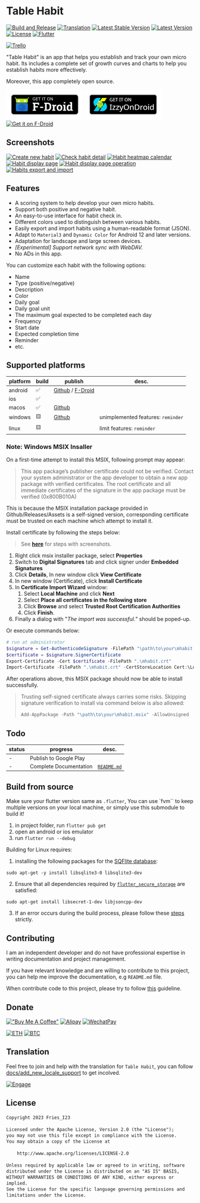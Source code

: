 # Table Habit

[![Build and Release][github-relaese-badge-svg]][github-relaese-badge]
[![Translation][weblate-badge]][weblate]
[![Latest Stable Version][app-verison-bage-svg]][github-release-page]
[![Latest Version][app-pre-verison-bage-svg]][github-release-page]
[![License][license-badge]][app-license]
[![Flutter][flutter-badge]][deps-flutter-version]

[![Trello][app-trello-badge]][app-trello-board]

"Table Habit" is an app that helps you establish and track your own micro habit.
Its includes a complete set of growth curves and charts to help you establish
habits more effectively.

Moreover, this app completely open source.

[![Get it on F-Droid][fdroid-button]][fdroid-myapp]
[![Get it on LzzyOnDroid][lzzyondroid-button]][lzzyondroid-myapp]
[![Get it on F-Droid][github-button]][github-myapp]

## Screenshots

[![Create new habit][create-new-habit-tb]][create-new-habit]
[![Check habit detail][check-habit-detail-tb]][check-habit-detail]
[![Habit heatmap calendar][habit-heatmap-tb]][habit-heatmap]
[![Habit display page][display-page-tb]][display-page]
[![Habit display page operation][display-op-tb]][display-op]
[![Habits export and import][export-and-import-tb]][export-and-import]

## Features

- A scoring system to help develop your own micro habits.
- Support both positive and negative habit.
- An easy-to-use interface for habit check in.
- Different colors used to distinguish between various habits.
- Easily export and import habits using a human-readable format (JSON).
- Adapt to `Material3` and `Dynamic Color` for Android 12 and later versions.
- Adaptation for landscape and large screen devices.
- _[Experimental] Support network sync with WebDAV._
- No ADs in this app.

You can customize each habit with the following options:

- Name
- Type (positive/negative)
- Description
- Color
- Daily goal
- Daily goal unit
- The maximum goal expected to be completed each day
- Frequency
- Start date
- Expected completion time
- Reminder
- etc.

## Supported platforms

| platform | build | publish                                          | desc.                              |
| -------- | ----- | ------------------------------------------------ | ---------------------------------- |
| android  | ✅    | [Github][github-myapp] / [F-Droid][fdroid-myapp] |                                    |
| ios      | ✅    |                                                  |                                    |
| macos    | ✅    | [Github][github-myapp]                           |                                    |
| windows  | 🟨    | [Github][github-myapp]                           | unimplemented features: `reminder` |
| linux    | 🟨    |                                                  | limit features: `reminder`         |

### Note: Windows MSIX Insaller

On a first-time attempt to install this MSIX, following prompt may appear:

> This app package’s publisher certificate could not be verified.
> Contact your system administrator or the app developer to obtain
> a new app package with verified certificates.
> The root certificate and all immediate certificates of the signature
> in the app package must be verified (0x800B010A)

This is because the MSIX installation package provided in Github/Releases/Assets
is a self-signed version, corresponding certificate must be trusted
on each machine which attempt to install it.

Install certificate by following the steps below:

> See [**here**][msix-install-cert] for steps with screenshots.

1. Right click msix installer package, select **Properties**
2. Switch to **Digital Signatures** tab and click signer under **Embedded Signatures**
3. Click **Details**, In new window click **View Certificate**
4. In new window (Certificate), click **Install Certificate**
5. In **Certificate Import Wizard** window:
   1. Select **Local Machine** and click **Next**
   2. Select **Place all certificates in the following store**
   3. Click **Browse** and select **Trusted Root Certification Authorities**
   4. Click **Finish**.
6. Finally a dialog with "_The import was successful._" should be poped-up.

Or execute commands below:

```powershell
# run at administrator
$signature = Get-AuthenticodeSignature -FilePath "\path\to\your\mhabit.msix"
$certificate = $signature.SignerCertificate
Export-Certificate -Cert $certificate -FilePath ".\mhabit.crt"
Import-Certificate -FilePath ".\mhabit.crt" -CertStoreLocation Cert:\LocalMachine\Root
```

After operations above, this MSIX package should now be able to install successfully.

> Trusting self-signed certificate always carries some risks.
> Skipping signature verification to install via command below is also allowed:
>
> ```powershell
> Add-AppPackage -Path "\path\to\your\mhabit.msix" -AllowUnsigned
> ```

## Todo

| status | progress               | desc.                    |
| ------ | ---------------------- | ------------------------ |
| -      | Publish to Google Play |                          |
| -      | Complete Documentation | [`README.md`](README.md) |

## Build from source

Make sure your flutter version same as `.flutter`, You can use `fvm`` to keep
multiple versions on your local machine, or simply use this submodule to build it!

1. in project folder, run `flutter pub get`
2. open an android or ios emulator
3. run `flutter run --debug`

Building for Linux requires:

1. installing the following packages for the [SQFlite database][sqflite-ffi-linux]:

```shell
sudo apt-get -y install libsqlite3-0 libsqlite3-dev
```

2. Ensure that all dependencies required by [`flutter_secure_storage`][fss-linux] are satisfied:

```shell
sudo apt-get install libsecret-1-dev libjsoncpp-dev
```

3. If an error occurs during the build process, please follow these
   [steps][flutter-linux] strictly.

## Contributing

I am an independent developer and do not have professional expertise in writing
documentation and project management.

If you have relevant knowledge and are willing to contribute to this project,
you can help me improve the documentation, e.g `README.md` file.

When contribute code to this project, please try to follow
[this][style-guide-for-flutter] guideline.

## Donate

[!["Buy Me A Coffee"][buymeacoffee-badge]](https://www.buymeacoffee.com/d49cb87qgww)
[![Alipay][alipay-badge]](docs/README/images/donate-alipay.jpg)
[![WechatPay][wechat-badge]](docs/README/images/donate-wechatpay.png)

[![ETH][eth-badge]][eth-addr]
[![BTC][btc-badge]][btc-addr]

## Translation

Feel free to join and help with the translation for `Table Habit`,
you can follow [docs/add_new_locale_support][l10n-doc] to get incolved.

<!-- ![L10nStat][l10n-stat-pic] -->

[![Engage][weblate-engage-badge]][weblate-engage]

## License

```text
Copyright 2023 Fries_I23

Licensed under the Apache License, Version 2.0 (the "License");
you may not use this file except in compliance with the License.
You may obtain a copy of the License at

    http://www.apache.org/licenses/LICENSE-2.0

Unless required by applicable law or agreed to in writing, software
distributed under the License is distributed on an "AS IS" BASIS,
WITHOUT WARRANTIES OR CONDITIONS OF ANY KIND, either express or implied.
See the License for the specific language governing permissions and
limitations under the License.
```

[create-new-habit]: docs/README/images/create-new-habit.gif
[create-new-habit-tb]: docs/README/images/create-new-habit-tb.gif
[check-habit-detail]: docs/README/images/check-habit-detail.gif
[check-habit-detail-tb]: docs/README/images/check-habit-detail-tb.gif
[habit-heatmap]: docs/README/images/habit-heatmap.gif
[habit-heatmap-tb]: docs/README/images/habit-heatmap-tb.gif
[display-page]: docs/README/images/habit-display-page.gif
[display-page-tb]: docs/README/images/habit-display-page-tb.gif
[display-op]: docs/README/images/habit-display-op.gif
[display-op-tb]: docs/README/images/habit-display-op-tb.gif
[export-and-import]: docs/README/images/export-and-import.gif
[export-and-import-tb]: docs/README/images/export-and-import-tb.gif
[fdroid-button]: docs/README/images/fdroid-get-it-on.png
[fdroid-myapp]: https://f-droid.org/packages/io.github.friesi23.mhabit
[lzzyondroid-button]: docs/README/images/lzzyondroid-get-it-on.png
[lzzyondroid-myapp]: https://apt.izzysoft.de/fdroid/index/apk/io.github.friesi23.mhabit
[github-button]: docs/README/images/github-get-it-on.png
[github-myapp]: https://github.com/FriesI23/mhabit/releases/latest
[github-relaese-badge]: https://github.com/FriesI23/mhabit/actions/workflows/app-release.yml
[github-relaese-badge-svg]: https://github.com/FriesI23/mhabit/actions/workflows/app-release.yml/badge.svg
[github-release-page]: https://github.com/FriesI23/mhabit/releases
[app-license]: https://github.com/FriesI23/mhabit/blob/main/LICENSE
[flutter-badge]: https://img.shields.io/badge/_Flutter_-3.24.5-grey.svg?&logo=Flutter&logoColor=white&labelColor=blue
[deps-flutter-version]: https://github.com/flutter/flutter/tree/3.24.5
[license-badge]: https://img.shields.io/github/license/FriesI23/mhabit
[app-verison-bage-svg]: https://img.shields.io/github/v/release/FriesI23/mhabit
[app-pre-verison-bage-svg]: https://img.shields.io/github/v/release/FriesI23/mhabit?include_prereleases&label=pre-release
[app-trello-badge]: https://img.shields.io/badge/Trello-%23026AA7.svg?style=for-the-badge&logo=Trello&logoColor=white
[app-trello-board]: https://trello.com/b/ayPTUeQj/mhabit

<!-- [l10n-stat-pic]: docs/README/images/l10n-stat.svg -->

[l10n-doc]: docs/add_new_locale_support.md
[buymeacoffee-badge]: https://img.shields.io/badge/Buy_Me_A_Coffee-FFDD00?style=for-the-badge&logo=buy-me-a-coffee&logoColor=black
[alipay-badge]: https://img.shields.io/badge/alipay-00A1E9?style=for-the-badge&logo=alipay&logoColor=white
[wechat-badge]: https://img.shields.io/badge/WeChat-07C160?style=for-the-badge&logo=wechat&logoColor=white
[eth-badge]: https://img.shields.io/badge/Ethereum-3C3C3D?style=for-the-badge&logo=Ethereum&logoColor=white
[eth-addr]: https://etherscan.io/address/0x35FC877Ef0234FbeABc51ad7fC64D9c1bE161f8F
[btc-badge]: https://img.shields.io/badge/Bitcoin-000000?style=for-the-badge&logo=bitcoin&logoColor=white
[btc-addr]: https://blockchair.com/bitcoin/address/bc1qz2vjews2fcscmvmcm5ctv47mj6236x9p26zk49
[style-guide-for-flutter]: https://github.com/flutter/flutter/wiki/Style-guide-for-Flutter-repo
[weblate-badge]: https://hosted.weblate.org/widget/mhabit/app-view/svg-badge.svg
[weblate]: https://hosted.weblate.org/projects/mhabit/
[weblate-engage-badge]: https://hosted.weblate.org/widget/mhabit/app-view/multi-auto.svg
[weblate-engage]: https://hosted.weblate.org/engage/mhabit/
[sqflite-ffi-linux]: https://pub.dev/packages/sqflite_common_ffi#linux
[flutter-linux]: https://docs.flutter.dev/get-started/install/linux/desktop#development-tools
[msix-install-cert]: https://www.advancedinstaller.com/install-test-certificate-from-msix.html
[fss-linux]: https://pub.dev/packages/flutter_secure_storage#configure-linux-version
